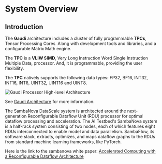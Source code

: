 # System Overview

## Introduction

The **Gaudi** architecture includes a cluster of fully programmable **TPCs**, Tensor Processing Cores.
Along with development tools and libraries, and a configurable Matrix Math engine.

The **TPC** is a **VLIW SIMD**, Very Long Instruction Word Single Instruction Multiple Data, processor.  And, it is programmable, providing the user flexibility.

The **TPC** natively supports the following data types: FP32, BF16, INT32, INT16, INT8, UINT32, UINT16 and UINT8.

![Gaudi Processor High-level Architecture](Gaudi-Architecture.png "Gaudi Processor High-level Architecture")


See [Gaudi Architecture](https://docs.habana.ai/en/latest/Gaudi_Overview/Gaudi_Architecture.html) for more information.

The SambaNova DataScale system is architected around the next-generation Reconfigurable Dataflow Unit (RDU) processor for optimal dataflow processing and acceleration. The AI Testbed's SambaNova system is a half-rack system consisting of two nodes, each of which features eight RDUs interconnected to enable model and data parallelism. SambaFlow, its software stack, extracts, optimizes, and maps dataflow graphs to the RDUs from standard machine learning frameworks, like PyTorch.

Here is the link to the sambanova white paper: [Accelerated Computing with a Reconfigurable Dataflow Architecture](https://sambanova.ai/wp-content/uploads/2021/06/SambaNova_RDA_Whitepaper_English.pdf)
